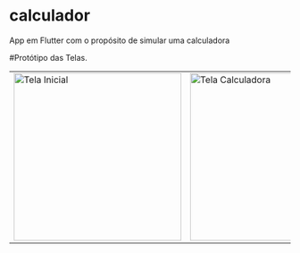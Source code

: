 # calculador
App em Flutter com o propósito de simular uma calculadora

#Protótipo das Telas.

<table>
  <tr>
    <td><img src="https://github.com/user-attachments/assets/b88efb20-e827-496b-9e88-78659716143e" alt="Tela Inicial" width="300"/></td>
    <td><img src="https://github.com/user-attachments/assets/2d71ed3b-e858-4a5f-9439-2cb951f5aba3" alt="Tela Calculadora" width="300"/></td>
  </tr>
</table>

